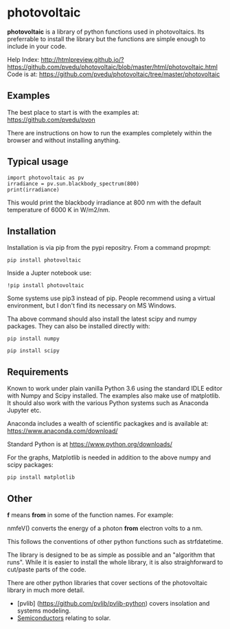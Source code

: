 # photovoltaic


**photovoltaic** is a library of python functions used in photovoltaics. Its preferrable to install the library but the functions are simple enough to include in your code.

Help Index: http://htmlpreview.github.io/?https://github.com/pvedu/photovoltaic/blob/master/html/photovoltaic.html  
Code is at: https://github.com/pvedu/photovoltaic/tree/master/photovoltaic  

## Examples

The best place to start is with the examples at:
https://github.com/pvedu/pvon

There are instructions on how to run the examples completely within the browser and without installing anything.

## Typical usage

    import photovoltaic as pv
    irradiance = pv.sun.blackbody_spectrum(800)
    print(irradiance)

This would print the blackbody irradiance at 800 nm with the default temperature of 6000 K in W/m2/nm.


## Installation

Installation is via pip from the pypi repositry. From a command propmpt:

    pip install photovoltaic

Inside a Jupter notebook use:

    !pip install photovoltaic

Some systems use pip3 instead of pip. People recommend using a virtual environment, but I don't find its necessary on MS Windows.

	
Tha above command should also install the latest scipy and numpy packages. They can also be installed directly with:

    pip install numpy

    pip install scipy

## Requirements

Known to work under plain vanilla Python 3.6 using the standard IDLE editor with Numpy and Scipy installed. The examples also make use of matplotlib. It should also work with the  various Python systems such as Anaconda Jupyter etc.


Anaconda includes a wealth of scientific packagkes and is available at: https://www.anaconda.com/download/ 

Standard Python is at https://www.python.org/downloads/

For the graphs, Matplotlib is needed in addition to the above numpy and scipy packages:

    pip install matplotlib






## Other

**f** means **from** in some of the function names. For example:

nmfeV() converts the energy of a photon **from** electron volts to a nm.

This follows the conventions of other python functions such as strfdatetime.


The library is designed to be as simple as possible and an "algorithm that runs". While it is easier to install the whole library, it is also straighforward to cut/paste parts of the code.

There are other python libraries that cover sections of the photovoltaic library in much more detail.

* [pvlib] (https://github.com/pvlib/pvlib-python) covers insolation and systems modeling.
* [Semiconductors](https://github.com/MK8J) relating to solar.

